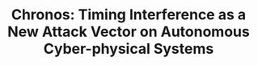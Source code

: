 ---
title: "Chronos: Timing Interference as a New Attack Vector on Autonomous Cyber-physical Systems"
collection: publications
venue: 'ACM SIGSAC Conference on Computer and Communications Security (CCS)'
citation: 'Ao Li, *Jinwen Wang*, and Ning Zhang. "Chronos: Timing Interference as a New Attack Vector on Autonomous Cyber-physical Systems." Proceedings of the 2021 ACM SIGSAC Conference on Computer and Communications Security. 2021.'
---